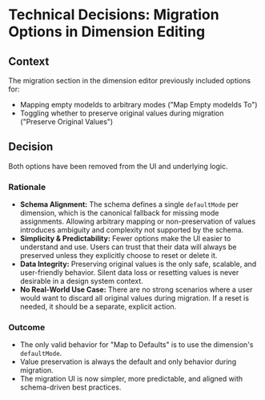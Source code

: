 # Technical Decisions: Migration Options in Dimension Editing

## Context
The migration section in the dimension editor previously included options for:
- Mapping empty modeIds to arbitrary modes ("Map Empty modeIds To")
- Toggling whether to preserve original values during migration ("Preserve Original Values")

## Decision
Both options have been removed from the UI and underlying logic.

### Rationale
- **Schema Alignment:** The schema defines a single `defaultMode` per dimension, which is the canonical fallback for missing mode assignments. Allowing arbitrary mapping or non-preservation of values introduces ambiguity and complexity not supported by the schema.
- **Simplicity & Predictability:** Fewer options make the UI easier to understand and use. Users can trust that their data will always be preserved unless they explicitly choose to reset or delete it.
- **Data Integrity:** Preserving original values is the only safe, scalable, and user-friendly behavior. Silent data loss or resetting values is never desirable in a design system context.
- **No Real-World Use Case:** There are no strong scenarios where a user would want to discard all original values during migration. If a reset is needed, it should be a separate, explicit action.

### Outcome
- The only valid behavior for "Map to Defaults" is to use the dimension's `defaultMode`.
- Value preservation is always the default and only behavior during migration.
- The migration UI is now simpler, more predictable, and aligned with schema-driven best practices. 
